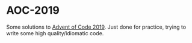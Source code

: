 # AOC-2019
Some solutions to [Advent of Code 2019](https://adventofcode.com/2019).
Just done for practice, trying to write some high quality/idiomatic code.
